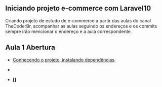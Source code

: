 ## Iniciando projeto e-commerce com Laravel10

Criando projeto de estudo de e-commerce a partir das aulas do canal TheCoderBr, acompanhar as aulas seguindo os endereços e os commits 
sempre irão mencionar o endereço e a aula correspondente.

## Aula 1 Abertura
- [Conhecendo o projeto, instalando dependências](https://www.youtube.com/watch?v=TglghPMqZPg&list=PLC7cuCjn9-OWsC2omIZdY4cLm4_WMzwQE&index=1).
 

- **[]()**
- **[]**
